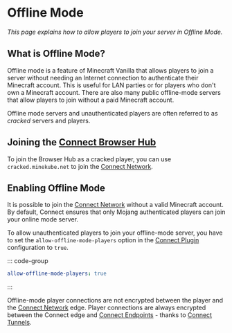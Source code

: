 # Offline Mode

_This page explains how to allow players to join your server in Offline Mode._

## What is Offline Mode?

Offline mode is a feature of Minecraft Vanilla that allows players to join a server without needing an Internet connection
to authenticate their Minecraft account. This is useful for LAN parties or for players who don't own a Minecraft account.
There are also many public offline-mode servers that allow players to join without a paid Minecraft account.

Offline mode servers and unauthenticated players are often referred to as _cracked_ servers and players.

## Joining the [Connect Browser Hub](/guide/advertising#browser-hub)

To join the Browser Hub as a cracked player, you can use `cracked.minekube.net` to join the [Connect Network](/guide/#the-connect-network).

## Enabling Offline Mode

It is possible to join the [Connect Network](/guide/#the-connect-network) without
a valid Minecraft account. By default, Connect ensures that only Mojang authenticated players can join your online mode server.

To allow unauthenticated players to join your offline-mode server, you have to set the
`allow-offline-mode-players` option in the [Connect Plugin](/guide/#the-connect-plugin) configuration
to `true`.

::: code-group
```yaml [plugins/connect/config.yml]
allow-offline-mode-players: true
```
:::

Offline-mode player connections are not encrypted between the player and the [Connect Network](/guide/#the-connect-network) edge.
Player connections are always encrypted between the Connect edge and [Connect Endpoints](/guide/#connect-endpoints) - thanks to [Connect Tunnels](/guide/tunnels).
